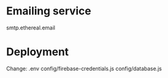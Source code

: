 # Emailing service
smtp.ethereal.email

# Deployment
Change:
.env
config/firebase-credentials.js
config/database.js